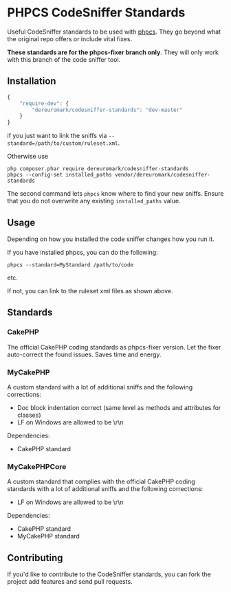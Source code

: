 # PHPCS CodeSniffer Standards

Useful CodeSniffer standards to be used with [phpcs](https://github.com/squizlabs/PHP_CodeSniffer).
They go beyond what the original repo offers or include vital fixes.

**These standards are for the phpcs-fixer branch only**. They will only work with this branch of the code sniffer tool.

## Installation
```javascript
{
	"require-dev": {
		"dereuromark/codesniffer-standards": "dev-master"
	}
}
```
if you just want to link the sniffs via `--standard=/path/to/custom/ruleset.xml`.

Otherwise use

	php composer.phar require dereuromark/codesniffer-standards
	phpcs --config-set installed_paths vendor/dereuromark/codesniffer-standards

The second command lets `phpcs` know where to find your new sniffs. Ensure that
you do not overwrite any existing `installed_paths` value.

## Usage
Depending on how you installed the code sniffer changes how you run it.

If you have installed phpcs, you can do the following:

	phpcs --standard=MyStandard /path/to/code

etc.

If not, you can link to the ruleset xml files as shown above.

## Standards

### CakePHP
The official CakePHP coding standards as phpcs-fixer version. Let the fixer auto-correct the found issues.
Saves time and energy.

### MyCakePHP
A custom standard with a lot of additional sniffs and the following corrections:
- Doc block indentation correct (same level as methods and attributes for classes)
- LF on Windows are allowed to be \r\n

Dependencies:
- CakePHP standard

### MyCakePHPCore
A custom standard that complies with the official CakePHP coding standards with a lot of additional sniffs and the following corrections:
- LF on Windows are allowed to be \r\n

Dependencies:
- CakePHP standard
- MyCakePHP standard

## Contributing
If you'd like to contribute to the CodeSniffer standards, you can fork the project add features and send pull requests.